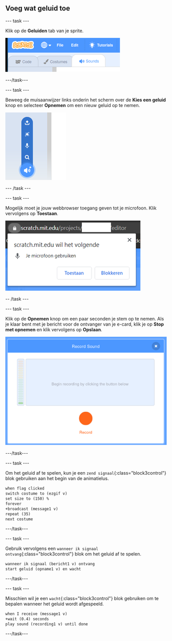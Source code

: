 ## Voeg wat geluid toe

--- task ---

Klik op de **Geluiden** tab van je sprite.

![afbeelding met geluidstabblad geselecteerd voor de sprite](images/sounds-tab.png)

---/task---

--- task ---

Beweeg de muisaanwijzer links onderin het scherm over de **Kies een geluid** knop en selecteer **Opnemen** om een nieuw geluid op te nemen.

![afbeelding met geluidsknop geselecteerd met een geluid gemarkeerd](images/record-sound.png)

--- /task ---

--- task ---

Mogelijk moet je jouw webbrowser toegang geven tot je microfoon. Klik vervolgens op **Toestaan**.

![afbeelding met webbrowser prompt om toegang tot microfoon mogelijk te maken](images/allow-mic.png)

-- /task ---

--- task ---

Klik op de **Opnemen** knop om een paar seconden je stem op te nemen. Als je klaar bent met je bericht voor de ontvanger van je e-card, klik je op **Stop met opnemen** en klik vervolgens op **Opslaan**.

![afbeelding met het opname dialoogvenster in Scratch](images/record.png)

---/task---

--- task ---

Om het geluid af te spelen, kun je een `zend signaal`{:class="block3control"} blok gebruiken aan het begin van de animatielus.

```blocks3
when flag clicked
switch costume to (ezgif v)
set size to (150) %
forever
+broadcast (message1 v)
repeat (35)
next costume
```

---/task---

--- task ---

Gebruik vervolgens een `wanneer ik signaal ontvang`{:class="block3control"} blok om het geluid af te spelen.

```blocks3
wanneer ik signaal (bericht1 v) ontvang
start geluid (opname1 v) en wacht
```

---/task---

--- task ---

Misschien wil je een `wacht`{:class="block3control"} blok gebruiken om te bepalen wanneer het geluid wordt afgespeeld.

```blocks3
when I receive (message1 v)
+wait (0.4) seconds
play sound (recording1 v) until done
```

---/task---



